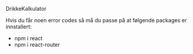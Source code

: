 DrikkeKalkulator

Hvis du får noen error codes så må du passe på at følgende packages er innstallert:
- npm i react
- npm i react-router